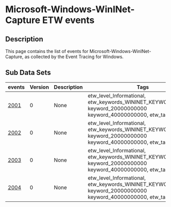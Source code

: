 # Microsoft-Windows-WinINet-Capture ETW events

## Description
This page contains the list of events for Microsoft-Windows-WinINet-Capture, as collected by the Event Tracing for Windows.

## Sub Data Sets
|events|Version|Description|Tags|
|---|---|---|---|
|[2001](events/event-2001.md)|0|None|etw_level_Informational, etw_keywords_WININET_KEYWORD_SEND keyword_20000000000 keyword_40000000000, etw_task_task_0|
|[2002](events/event-2002.md)|0|None|etw_level_Informational, etw_keywords_WININET_KEYWORD_SEND keyword_20000000000 keyword_40000000000, etw_task_task_0|
|[2003](events/event-2003.md)|0|None|etw_level_Informational, etw_keywords_WININET_KEYWORD_RECEIVE keyword_20000000000 keyword_40000000000, etw_task_task_0|
|[2004](events/event-2004.md)|0|None|etw_level_Informational, etw_keywords_WININET_KEYWORD_RECEIVE keyword_20000000000 keyword_40000000000, etw_task_task_0|
